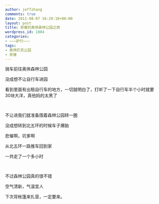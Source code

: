 ```yaml
---
author: jeffzhang
comments: true
date: 2011-08-07 16:29:10+00:00
layout: post
title: 悲催的奥体森林公园之旅
wordpress_id: 1804
categories:
- ———驴行———
tags:
- 奥林匹克公园
- 悲催
---
```


骑车前往奥体森林公园

没成想不让自行车进园

看到里面有出租自行车的地方，一切就明白了，打听了一下自行车半个小时就要30块大洋，真他妈的太黑了

 

不让进我们就准备围着森林公园转一圈

没成想转到北五环的时候车子爆胎

悲催啊，坑爹啊

从北五环一路推车回到家

一共走了一个多小时

 

不过森林公园真的很不错

空气清新，气温宜人

下次背帐篷来扎营，一定要来。
